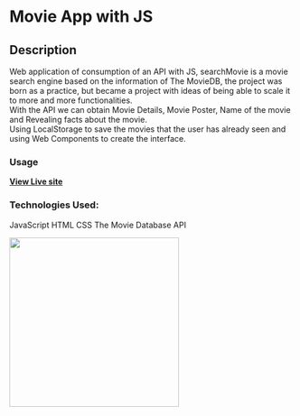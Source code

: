 # Movie App with JS


## **Description**
Web application of consumption of an API with JS, searchMovie is a movie search engine based on the information of The MovieDB, the project was born as a practice, but became a project with ideas of being able to scale it to more and more functionalities.   
With the API we can obtain Movie Details, Movie Poster, Name of the movie and Revealing facts about the movie.   
Using LocalStorage to save the movies that the user has already seen and using Web Components to create the interface.


### **Usage**
**[View Live site](https://github.com/blue-moon02)**

### **Technologies Used:**
JavaScript
HTML
CSS
The Movie Database API

<img src="./assets/screenMovie.png" height=300>


